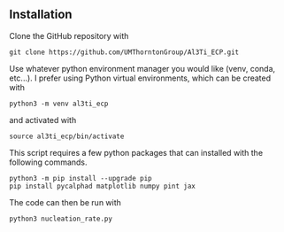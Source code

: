 ## Installation
Clone the GitHub repository with
```
git clone https://github.com/UMThorntonGroup/Al3Ti_ECP.git
```
Use whatever python environment manager you would like (venv, conda, etc...). I prefer using Python virtual environments, which can be created with
```
python3 -m venv al3ti_ecp
```
and activated with
```
source al3ti_ecp/bin/activate
```
This script requires a few python packages that can installed with the following commands.
```
python3 -m pip install --upgrade pip
pip install pycalphad matplotlib numpy pint jax
```
The code can then be run with
```
python3 nucleation_rate.py
```
